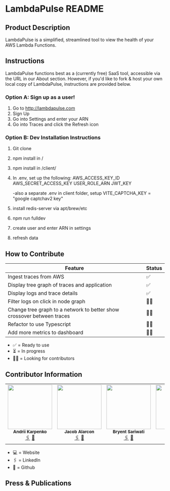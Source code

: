 # LambdaPulse README


## Product Description

LambdaPulse is a simplified, streamlined tool to view the health of your AWS Lambda Functions.


## Instructions

LambdaPulse functions best as a (currently free) SaaS tool, accessible via the URL in our About section.
However, if you'd like to fork & host your own local copy of LambdaPulse, instructions are provided below.

### Option A: Sign up as a user!
1) Go to http://lambdapulse.com
2) Sign Up
3) Go into Settings and enter your ARN
4) Go into Traces and click the Refresh icon

### Option B: Dev Installation Instructions
1) Git clone
2) npm install in /
3) npm install in /client/
4) In .env, set up the following:
    AWS_ACCESS_KEY_ID
    AWS_SECRET_ACCESS_KEY
    USER_ROLE_ARN
    JWT_KEY

    -also a separate .env in client folder, setup VITE_CAPTCHA_KEY = "google captchav2 key"
5) install redis-server via apt/brew/etc
6) npm run fulldev
7) create user and enter ARN in settings
8) refresh data

## How to Contribute

| Feature                                                                               | Status    |
|---------------------------------------------------------------------------------------|-----------|
| Ingest traces from AWS                                               | ✅        |
| Display tree graph of traces and application      | ✅        |
| Display logs and trace details                                                                      | ✅        |
| Filter logs on click in node graph                                                                  | 🙏🏻        |
| Change tree graph to a network to better show crossover between traces                                 | 🙏🏻        |
| Refactor to use Typescript                                                         | 🙏🏻        |
| Add more metrics to dashboard                                                         | 🙏🏻        |

- ✅ = Ready to use
- ⏳ = In progress
- 🙏🏻 = Looking for contributors
    

## Contributor Information

  <table>
  <tr>
    <td align="center">
      <img src="https://avatars.githubusercontent.com/u/104728705?v=4" width="140px;" alt=""/>
      <br />
      <sub><b>Andrii Karpenko</b></sub>
      <br />
      <a href="https://www.linkedin.com/in/andrii-karpenko/">🖇️</a>
      <a href="https://github.com/karpuxa">🐙</a>
    </td>
    <td align="center">
      <img src="https://avatars.githubusercontent.com/u/108209021?v=4" width="140px;" alt=""/>
      <br />
      <sub><b>Jacob Alarcon</b></sub>
      <br />
      <a href="#">🖇️</a>
      <a href="https://github.com/jacobalarcon">🐙</a>
    </td>
    <td align="center">
      <img src="https://avatars.githubusercontent.com/u/43285867?v=4" width="140px;" alt=""/>
      <br />
      <sub><b>Bryent Sariwati</b></sub>
      <br />
      <a href="https://www.linkedin.com/in/bryent-sariwati-4072a1181/">🖇️</a>
      <a href="https://github.com/bryentsariwati">🐙</a>
    </td>
     <td align="center">
      <img src="https://avatars.githubusercontent.com/u/115170851?v=4" width="140px;" alt=""/>
      <br />
      <sub><b>Matt Lusby</b></sub>
      <br />
      <a href="https://www.linkedin.com/in/matt-lusby/">🖇️</a>
      <a href="https://github.com/lusmattg">🐙</a>
    </td>
  </table>

- 💻 = Website
- 🖇️ = LinkedIn
- 🐙 = Github


## Press & Publications
